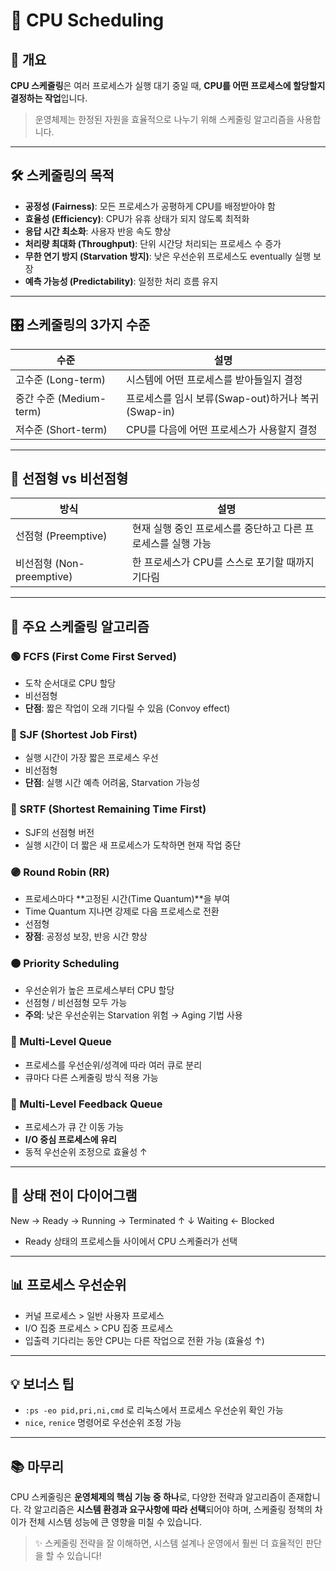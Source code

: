 # 🧠 CPU Scheduling

## 📌 개요

**CPU 스케줄링**은 여러 프로세스가 실행 대기 중일 때, **CPU를 어떤 프로세스에 할당할지 결정하는 작업**입니다.

> 운영체제는 한정된 자원을 효율적으로 나누기 위해 스케줄링 알고리즘을 사용합니다.

---

## 🛠️ 스케줄링의 목적

- **공정성 (Fairness)**: 모든 프로세스가 공평하게 CPU를 배정받아야 함
- **효율성 (Efficiency)**: CPU가 유휴 상태가 되지 않도록 최적화
- **응답 시간 최소화**: 사용자 반응 속도 향상
- **처리량 최대화 (Throughput)**: 단위 시간당 처리되는 프로세스 수 증가
- **무한 연기 방지 (Starvation 방지)**: 낮은 우선순위 프로세스도 eventually 실행 보장
- **예측 가능성 (Predictability)**: 일정한 처리 흐름 유지

---

## 🎛️ 스케줄링의 3가지 수준

| 수준 | 설명 |
|------|------|
| 고수준 (Long-term) | 시스템에 어떤 프로세스를 받아들일지 결정 |
| 중간 수준 (Medium-term) | 프로세스를 임시 보류(Swap-out)하거나 복귀(Swap-in) |
| 저수준 (Short-term) | CPU를 다음에 어떤 프로세스가 사용할지 결정 |

---

## 📂 선점형 vs 비선점형

| 방식 | 설명 |
|------|------|
| 선점형 (Preemptive) | 현재 실행 중인 프로세스를 중단하고 다른 프로세스를 실행 가능 |
| 비선점형 (Non-preemptive) | 한 프로세스가 CPU를 스스로 포기할 때까지 기다림 |

---

## 🧮 주요 스케줄링 알고리즘

### 🟢 FCFS (First Come First Served)
- 도착 순서대로 CPU 할당
- 비선점형
- **단점**: 짧은 작업이 오래 기다릴 수 있음 (Convoy effect)

### 🔵 SJF (Shortest Job First)
- 실행 시간이 가장 짧은 프로세스 우선
- 비선점형
- **단점**: 실행 시간 예측 어려움, Starvation 가능성

### 🔺 SRTF (Shortest Remaining Time First)
- SJF의 선점형 버전
- 실행 시간이 더 짧은 새 프로세스가 도착하면 현재 작업 중단

### 🟣 Round Robin (RR)
- 프로세스마다 **고정된 시간(Time Quantum)**을 부여
- Time Quantum 지나면 강제로 다음 프로세스로 전환
- 선점형
- **장점**: 공정성 보장, 반응 시간 향상

### 🟠 Priority Scheduling
- 우선순위가 높은 프로세스부터 CPU 할당
- 선점형 / 비선점형 모두 가능
- **주의**: 낮은 우선순위는 Starvation 위험 → Aging 기법 사용

### 🧷 Multi-Level Queue
- 프로세스를 우선순위/성격에 따라 여러 큐로 분리
- 큐마다 다른 스케줄링 방식 적용 가능

### 🔁 Multi-Level Feedback Queue
- 프로세스가 큐 간 이동 가능
- **I/O 중심 프로세스에 유리**
- 동적 우선순위 조정으로 효율성 ↑

---

## 🧾 상태 전이 다이어그램

New → Ready → Running → Terminated
↑ ↓
Waiting ← Blocked


- Ready 상태의 프로세스들 사이에서 CPU 스케줄러가 선택

---

## 📊 프로세스 우선순위

- 커널 프로세스 > 일반 사용자 프로세스
- I/O 집중 프로세스 > CPU 집중 프로세스
- 입출력 기다리는 동안 CPU는 다른 작업으로 전환 가능 (효율성 ↑)

---

## 💡 보너스 팁

- `:ps -eo pid,pri,ni,cmd` 로 리눅스에서 프로세스 우선순위 확인 가능
- `nice`, `renice` 명령어로 우선순위 조정 가능

---

## 📚 마무리

CPU 스케줄링은 **운영체제의 핵심 기능 중 하나**로, 다양한 전략과 알고리즘이 존재합니다. 각 알고리즘은 **시스템 환경과 요구사항에 따라 선택**되어야 하며, 스케줄링 정책의 차이가 전체 시스템 성능에 큰 영향을 미칠 수 있습니다.

> ✨ 스케줄링 전략을 잘 이해하면, 시스템 설계나 운영에서 훨씬 더 효율적인 판단을 할 수 있습니다!
